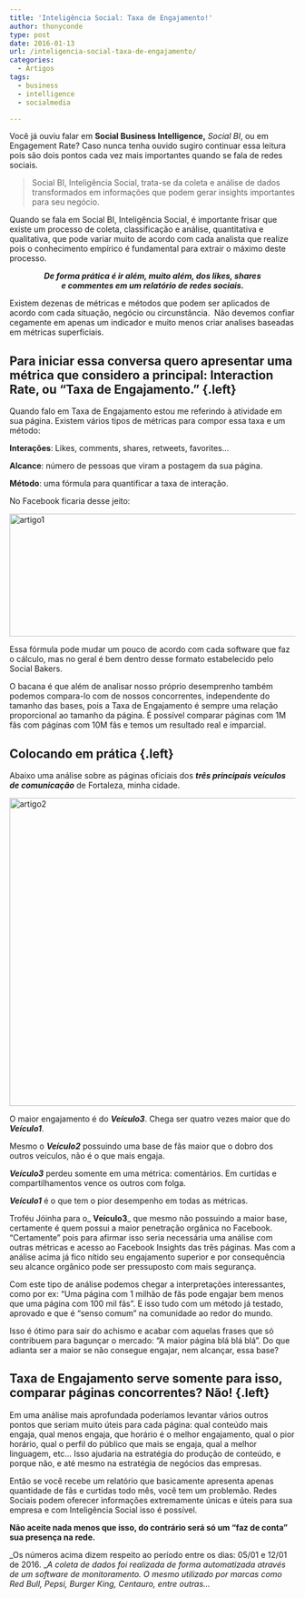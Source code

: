 ```yaml
---
title: 'Inteligência Social: Taxa de Engajamento!'
author: thonyconde
type: post
date: 2016-01-13
url: /inteligencia-social-taxa-de-engajamento/
categories:
  - Artigos
tags:
  - business
  - intelligence
  - socialmedia

---
```

Você já ouviu falar em **Social Business Intelligence,** _Social BI_, ou em Engagement Rate? Caso nunca tenha ouvido sugiro continuar essa leitura pois são dois pontos cada vez mais importantes quando se fala de redes sociais.

> Social BI, Inteligência Social, trata-se da coleta e análise de dados transformados em informações que podem gerar insights importantes para seu negócio.

Quando se fala em Social BI, Inteligência Social, é importante frisar que existe um processo de coleta, classificação e análise, quantitativa e qualitativa, que pode variar muito de acordo com cada analista que realize pois o conhecimento empírico é fundamental para extrair o máximo deste processo.

<p class="center" style="text-align: center">
  <em><strong>De forma prática é ir além, muito além, dos likes, shares<br /> e commentes em um relatório de redes sociais.</strong></em>
</p>

Existem dezenas de métricas e métodos que podem ser aplicados de acordo com cada situação, negócio ou circunstância.  Não devemos confiar cegamente em apenas um indicador e muito menos criar analises baseadas em métricas superficiais.

## Para iniciar essa conversa quero apresentar uma métrica que considero a principal: Interaction Rate, ou “Taxa de Engajamento.&#8221; {.left}

Quando falo em Taxa de Engajamento estou me referindo à atividade em sua página. Existem vários tipos de métricas para compor essa taxa e um método:

**Interações**: Likes, comments, shares, retweets, favorites&#8230;
  
**Alcance**: número de pessoas que viram a postagem da sua página.
  
**Método**: uma fórmula para quantificar a taxa de interação.

No Facebook ficaria desse jeito:

<img class="alignnone size-full wp-image-52858" src="http://tableless.com.br/uploads/2016/01/artigo1.png" alt="artigo1" width="640" height="216" />
  
Essa fórmula pode mudar um pouco de acordo com cada software que faz o cálculo, mas no geral é bem dentro desse formato estabelecido pelo Social Bakers.

O bacana é que além de analisar nosso próprio desemprenho também podemos compara-lo com de nossos concorrentes, independente do tamanho das bases, pois a Taxa de Engajamento é sempre uma relação proporcional ao tamanho da página. É possível comparar páginas com 1M fãs com páginas com 10M fãs e temos um resultado real e imparcial.

## Colocando em prática {.left}

Abaixo uma análise sobre as páginas oficiais dos _**três principais veículos de comunicação**_ de Fortaleza, minha cidade.

<img class="alignnone size-full wp-image-52859" src="http://tableless.com.br/uploads/2016/01/artigo2.png" alt="artigo2" width="640" height="542" />

O maior engajamento é do _**Veículo3**_. Chega ser quatro vezes maior que do _**Veículo1**_.

Mesmo o _**Veículo2**_ possuindo uma base de fãs maior que o dobro dos outros veículos, não é o que mais engaja.

_**Veículo3**_ perdeu somente em uma métrica: comentários. Em curtidas e compartilhamentos vence os outros com folga.

_**Veículo1**_ é o que tem o pior desempenho em todas as métricas.

Troféu Jóinha para o_ **Veículo3**_ que mesmo não possuindo a maior base, certamente é quem possui a maior penetração orgânica no Facebook. “Certamente” pois para afirmar isso seria necessária uma análise com outras métricas e acesso ao Facebook Insights das três páginas. Mas com a análise acima já fico nítido seu engajamento superior e por consequência seu alcance orgânico pode ser pressuposto com mais segurança.

Com este tipo de análise podemos chegar a interpretações interessantes, como por ex: “Uma página com 1 milhão de fãs pode engajar bem menos que uma página com 100 mil fãs”. E isso tudo com um método já testado, aprovado e que é “senso comum” na comunidade ao redor do mundo.

Isso é ótimo para sair do achismo e acabar com aquelas frases que só contribuem para bagunçar o mercado: “A maior página blá blá blá”. Do que adianta ser a maior se não consegue engajar, nem alcançar, essa base?

## **Taxa de Engajamento serve somente para isso, comparar páginas concorrentes? Não!** {.left}

Em uma análise mais aprofundada poderíamos levantar vários outros pontos que seriam muito úteis para cada página: qual conteúdo mais engaja, qual menos engaja, que horário é o melhor engajamento, qual o pior horário, qual o perfil do público que mais se engaja, qual a melhor linguagem, etc… Isso ajudaria na estratégia do produção de conteúdo, e porque não, e até mesmo na estratégia de negócios das empresas.

Então se você recebe um relatório que basicamente apresenta apenas quantidade de fãs e curtidas todo mês, você tem um problemão. Redes Sociais podem oferecer informações extremamente únicas e úteis para sua empresa e com Inteligência Social isso é possível.

**Não aceite nada menos que isso, do contrário será só um “faz de conta” sua presença na rede.**

_Os números acima dizem respeito ao período entre os dias: 05/01 e 12/01 de 2016. __A coleta de dados foi realizada de forma automatizada através de um software de monitoramento. O mesmo utilizado por marcas como Red Bull, Pepsi, Burger King, Centauro, entre outras&#8230;_